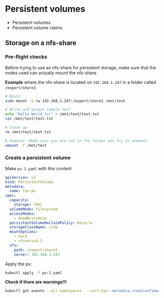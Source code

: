 # Persistent volumes

* Persistent volumes
* Persistent volume claims

## Storage on a nfs-share

### Pre-flight checks

Before trying to use an nfs-share for persistent storage, make sure that
the nodes used can actually mount the nfs-share.

**Example** where the nfs-share is located on `192.168.1.247` in a folder called
`/export/share1`:

```bash
# Mount
sudo mount -o rw 192.168.1.247:/export/share1 /mnt/test

# Write and output sample text
echo "Hallo World ls!" > /mnt/test/test.txt
cat /mnt/test/test.txt

# Clean up
rm /mnt/test/test.txt

# Unmount. Make sure you are not in the folder you try to unmount.
umount -f /mnt/test
```

### Create a persistent volume

Make `pv-1.yaml` with this content

```yaml
apiVersion: v1
kind: PersistentVolume
metadata:
  name: foo-pv
spec:
  capacity:
    storage: 70Gi
  volumeMode: Filesystem
  accessModes:
    - ReadWriteOnce
  persistentVolumeReclaimPolicy: Recycle
  storageClassName: slow
  mountOptions:
    - hard
    - nfsvers=4.1
  nfs:
    path: /export/share1
    server: 192.168.1.247
```

Apply the pv:

```bash
kubectl apply -f pv-1.yaml
```

**Check if there are warnings!!!**

```bash
kubectl get events --all-namespaces  --sort-by='.metadata.creationTimestamp'
```
